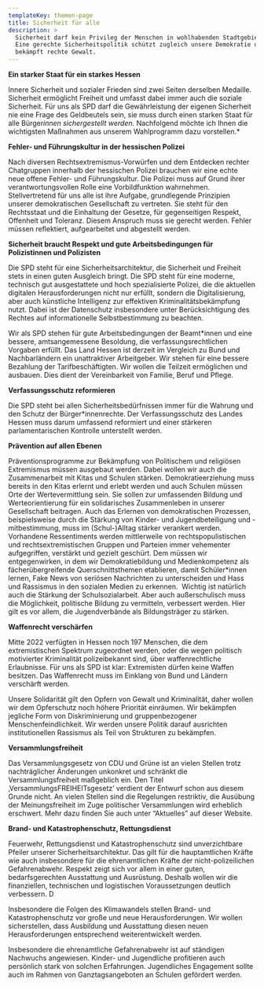 ```yaml
---
templateKey: themen-page
title: Sicherheit für alle
description: >
  Sicherheit darf kein Privileg der Menschen in wohlhabenden Stadtgebieten sein.
  Eine gerechte Sicherheitspolitik schützt zugleich unsere Demokratie und
  bekämpft rechte Gewalt.
---
```

**Ein starker Staat für ein starkes Hessen**

Innere Sicherheit und sozialer Frieden sind zwei Seiten derselben Medaille. Sicherheit ermöglicht Freiheit und umfasst dabei immer auch die soziale Sicherheit. Für uns als SPD darf die Gewährleistung der eigenen Sicherheit nie eine Frage des Geldbeutels sein, sie muss durch einen starken Staat für alle Bürger*innen sichergestellt werden.* Nachfolgend möchte ich Ihnen die wichtigsten Maßnahmen aus unserem Wahlprogramm dazu vorstellen.*

**Fehler- und Führungskultur in der hessischen Polizei**

Nach diversen Rechtsextremismus-Vorwürfen und dem Entdecken rechter Chatgruppen innerhalb der hessischen Polizei brauchen wir eine echte neue offene Fehler- und Führungskultur. Die Polizei muss auf Grund ihrer verantwortungsvollen Rolle eine Vorbildfunktion wahrnehmen. Stellvertretend für uns alle ist ihre Aufgabe, grundlegende Prinzipien unserer demokratischen Gesellschaft zu vertreten. Sie steht für den Rechtsstaat und die Einhaltung der Gesetze, für gegenseitigen Respekt, Offenheit und Toleranz. Diesem Anspruch muss sie gerecht werden. Fehler müssen reflektiert, aufgearbeitet und abgestellt werden. 

**Sicherheit braucht Respekt und gute Arbeitsbedingungen für Polizistinnen und Polizisten**

Die SPD steht für eine Sicherheitsarchitektur, die Sicherheit und Freiheit stets in einen guten Ausgleich bringt. Die SPD steht für eine moderne, technisch gut ausgestattete und hoch spezialisierte Polizei, die die aktuellen digitalen Herausforderungen nicht nur erfüllt, sondern die Digitalisierung, aber auch künstliche Intelligenz zur effektiven Kriminalitätsbekämpfung nutzt. Dabei ist der Datenschutz insbesondere unter Berücksichtigung des Rechtes auf informationelle Selbstbestimmung zu beachten. 

Wir als SPD stehen für gute Arbeitsbedingungen der Beamt*innen und eine bessere, amtsangemessene Besoldung, die verfassungsrechtlichen Vorgaben erfüllt. Das Land Hessen ist derzeit im Vergleich zu Bund und Nachbarländern ein unattraktiver Arbeitgeber. Wir stehen für eine bessere Bezahlung der Tarifbeschäftigten. Wir wollen die Teilzeit ermöglichen und ausbauen. Dies dient der Vereinbarkeit von Familie, Beruf und Pflege. 

**Verfassungsschutz reformieren**

Die SPD steht bei allen Sicherheitsbedürfnissen immer für die Wahrung und den Schutz der Bürger*innenrechte. Der Verfassungsschutz des Landes Hessen muss darum umfassend reformiert und einer stärkeren parlamentarischen Kontrolle unterstellt werden.

**Prävention auf allen Ebenen**

Präventionsprogramme zur Bekämpfung von Politischem und religiösen Extremismus müssen ausgebaut werden. Dabei wollen wir auch die Zusammenarbeit mit Kitas und Schulen stärken. Demokratieerziehung muss bereits in den Kitas erlernt und erlebt werden und auch Schulen müssen Orte der Wertevermittlung sein. Sie sollen zur umfassenden Bildung und Werteorientierung für ein solidarisches Zusammenleben in unserer Gesellschaft beitragen. Auch das Erlernen von demokratischen Prozessen, beispielsweise durch die Stärkung von Kinder- und Jugendbeteiligung und -mitbestimmung, muss im (Schul-)Alltag stärker verankert werden. Vorhandene Ressentiments werden mittlerweile von rechtspopulistischen und rechtsextremistischen Gruppen und Parteien immer vehementer aufgegriffen, verstärkt und gezielt geschürt. Dem müssen wir entgegenwirken, in dem wir Demokratiebildung und Medienkompetenz als fächerübergreifende Querschnittsthemen etablieren, damit Schüler*innen lernen, Fake News von seriösen Nachrichten zu unterscheiden und Hass und Rassismus in den sozialen Medien zu erkennen.  Wichtig ist natürlich auch die Stärkung der Schulsozialarbeit. Aber auch außerschulisch muss die Möglichkeit, politische Bildung zu vermitteln, verbessert werden. Hier gilt es vor allem, die Jugendverbände als Bildungsträger zu stärken. 

**Waffenrecht verschärfen**

Mitte 2022 verfügten in Hessen noch 197 Menschen, die dem extremistischen Spektrum zugeordnet werden, oder die wegen politisch motivierter Kriminalität polizeibekannt sind, über waffenrechtliche Erlaubnisse. Für uns als SPD ist klar: Extremisten dürfen keine Waffen besitzen. Das Waffenrecht muss im Einklang von Bund und Ländern verschärft werden.

Unsere Solidarität gilt den Opfern von Gewalt und Kriminalität, daher wollen wir dem Opferschutz noch höhere Priorität einräumen. Wir bekämpfen jegliche Form von Diskriminierung und gruppenbezogener Menschenfeindlichkeit. Wir werden unsere Politik darauf ausrichten institutionellen Rassismus als Teil von Strukturen zu bekämpfen.

**Versammlungsfreiheit**

Das Versammlungsgesetz von CDU und Grüne ist an vielen Stellen trotz nachträglicher Änderungen unkonkret und schränkt die Versammlungsfreiheit maßgeblich ein. Den Titel ‚VersammlungsFREIHEITsgesetz‘ verdient der Entwurf schon aus diesem Grunde nicht. An vielen Stellen sind die Regelungen restriktiv, die Ausübung der Meinungsfreiheit im Zuge politischer Versammlungen wird erheblich erschwert. Mehr dazu finden Sie auch unter “Aktuelles” auf dieser Website.

**Brand- und Katastrophenschutz, Rettungsdienst**

Feuerwehr, Rettungsdienst und Katastrophenschutz sind unverzichtbare Pfeiler unserer Sicherheitsarchitektur. Das gilt für die hauptamtlichen Kräfte wie auch insbesondere für die ehrenamtlichen Kräfte der nicht-polizeilichen Gefahrenabwehr. Respekt zeigt sich vor allem in einer guten, bedarfsgerechten Ausstattung und Ausrüstung. Deshalb wollen wir die finanziellen, technischen und logistischen Voraussetzungen deutlich verbessern. D

Insbesondere die Folgen des Klimawandels stellen Brand- und Katastrophenschutz vor große und neue Herausforderungen. Wir wollen sicherstellen, dass Ausbildung und Ausstattung diesen neuen Herausforderungen entsprechend weiterentwickelt werden. 

Insbesondere die ehrenamtliche Gefahrenabwehr ist auf ständigen Nachwuchs angewiesen. Kinder- und Jugendliche profitieren auch persönlich stark von solchen Erfahrungen. Jugendliches Engagement sollte auch im Rahmen von Ganztagsangeboten an Schulen gefördert werden.